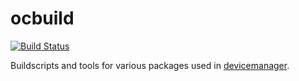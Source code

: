 ocbuild
=======

[![Build Status](https://github.com/devicemanager/ocbuild/workflows/CI/badge.svg?branch=master)](https://github.com/devicemanager/ocbuild/actions)

Buildscripts and tools for various packages used in [devicemanager](https://github.com/devicemanager).
